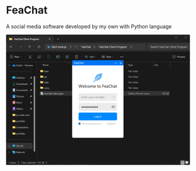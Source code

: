 # FeaChat
 A social media software developed by my own with Python language

![FeaChat](https://github.com/AustinBoyuJiang/FeaChat/blob/main/feachat.png?raw=true)
